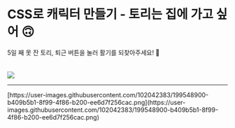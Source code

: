 # CSS로 캐릭터 만들기 - 토리는 집에 가고 싶어 🙃

5일 째 못 잔 토리, 퇴근 버튼을 눌러 활기를 되찾아주세요! 🥹
<br><br><br>
[![](https://user-images.githubusercontent.com/102042383/193048625-1984b4ba-0a62-4fd4-9351-c3f0d8816aeb.gif)](https://yuzomi.github.io/CSS-Character/)

<hr>
[https://user-images.githubusercontent.com/102042383/199548900-b409b5b1-8f99-4f86-b200-ee6d7f256cac.png](https://user-images.githubusercontent.com/102042383/199548900-b409b5b1-8f99-4f86-b200-ee6d7f256cac.png)
